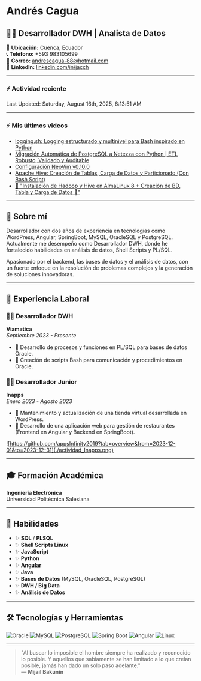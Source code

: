 
<!--
**AndresCagua/AndresCagua** is a ✨ _special_ ✨ repository because its `README.md` (this file) appears on your GitHub profile.

## Andrés Cagua ⚡


Here are some ideas to get you started:

- 🔭 I’m currently working on ...
- 🌱 I’m currently learning ...
- 👯 I’m looking to collaborate on ...
- 🤔 I’m looking for help with ...
- 💬 Ask me about ...
- 📫 How to reach me: ...
- 😄 Pronouns: ...
- ⚡ Fun fact: ...
-->

# Andrés Cagua

## 👨‍💻 Desarrollador DWH | Analista de Datos

📌 **Ubicación:** Cuenca, Ecuador  
📞 **Teléfono:** +593 983105699  
📧 **Correo:** [andrescagua-88@hotmail.com](mailto:andrescagua-88@hotmail.com)  
👤 **LinkedIn:** [linkedin.com/in/jacch](https://www.linkedin.com/in/jacch/)

---

### :zap: Actividad reciente
<!--RECENT_ACTIVITY:start-->
<!--RECENT_ACTIVITY:end-->
<!--RECENT_ACTIVITY:last_update-->
Last Updated: Saturday, August 16th, 2025, 6:13:51 AM
<!--RECENT_ACTIVITY:last_update_end-->

---

### :zap: Mis últimos videos
<!-- YOUTUBE:START -->
- [logging.sh: Logging estructurado y multinivel para Bash inspirado en Python](https://www.youtube.com/watch?v=BCcEeg3PoLw)
- [Migración Automática de PostgreSQL a Netezza con Python | ETL Robusto, Validado y Auditable](https://www.youtube.com/watch?v=67fV1e45WqM)
- [Configuración NeoVim v0.10.0](https://www.youtube.com/watch?v=Cn_QsInEvHo)
- [Apache Hive: Creación de Tablas, Carga de Datos y Particionado &lpar;Con Bash Script&rpar;](https://www.youtube.com/watch?v=LfDrM8bTyFI)
- [📌 &quot;Instalación de Hadoop y Hive en AlmaLinux 8 + Creación de BD, Tabla y Carga de Datos 🚀&quot;](https://www.youtube.com/watch?v=tQQX3mZkDDI)
<!-- YOUTUBE:END -->

---

## 💭 Sobre mí

Desarrollador con dos años de experiencia en tecnologías como WordPress, Angular, SpringBoot, MySQL, OracleSQL y PostgreSQL. Actualmente me desempeño como Desarrollador DWH, donde he fortalecido habilidades en análisis de datos, Shell Scripts y PL/SQL.

Apasionado por el backend, las bases de datos y el análisis de datos, con un fuerte enfoque en la resolución de problemas complejos y la generación de soluciones innovadoras.

---

## 💼 Experiencia Laboral

### 👨‍💻 Desarrollador DWH  
**Viamatica**  
*Septiembre 2023 - Presente*
- 🔹 Desarrollo de procesos y funciones en PL/SQL para bases de datos Oracle.
- 🔹 Creación de scripts Bash para comunicación y procedimientos en Oracle.

### 👨‍💻 Desarrollador Junior  
**Inapps**  
*Enero 2023 - Agosto 2023*
- 🔹 Mantenimiento y actualización de una tienda virtual desarrollada en WordPress.
- 🔹 Desarrollo de una aplicación web para gestión de restaurantes (Frontend en Angular y Backend en SpringBoot).

![https://github.com/appsInfinity2019?tab=overview&from=2023-12-01&to=2023-12-31](./actividad_Inapps.png)

---

## 🎓 Formación Académica

**Ingeniería Electrónica**  
Universidad Politécnica Salesiana

---

## 🔧 Habilidades

- ✨ **SQL** / **PLSQL**
- ✨ **Shell Scripts Linux**
- ✨ **JavaScript**
- ✨ **Python**
- ✨ **Angular**
- ✨ **Java**
- ✨ **Bases de Datos** (MySQL, OracleSQL, PostgreSQL)
- ✨ **DWH / Big Data**
- ✨ **Análisis de Datos**

---

## 🛠️ Tecnologías y Herramientas

![Oracle](https://img.shields.io/badge/Oracle-DBA317?style=for-the-badge&logo=oracle&logoColor=white)
![MySQL](https://img.shields.io/badge/MySQL-4479A1?style=for-the-badge&logo=mysql&logoColor=white)
![PostgreSQL](https://img.shields.io/badge/PostgreSQL-336791?style=for-the-badge&logo=postgresql&logoColor=white)
![Spring Boot](https://img.shields.io/badge/Spring_Boot-6DB33F?style=for-the-badge&logo=spring-boot&logoColor=white)
![Angular](https://img.shields.io/badge/Angular-DD0031?style=for-the-badge&logo=angular&logoColor=white)
![Linux](https://img.shields.io/badge/Linux-FCC624?style=for-the-badge&logo=linux&logoColor=black)

---

> "Al buscar lo imposible el hombre siempre ha realizado y reconocido lo posible. Y aquellos que sabiamente se han limitado a lo que creían posible, jamás han dado un solo paso adelante."  
> — **Mijail Bakunin**



